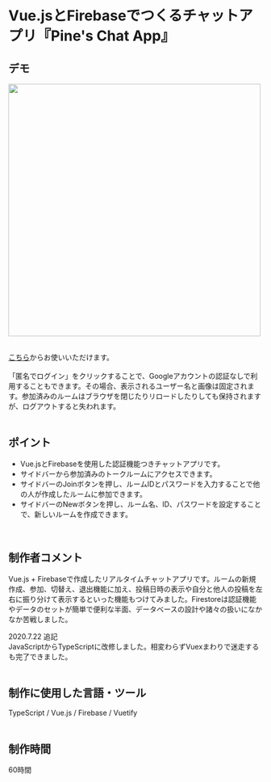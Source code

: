 # Vue.jsとFirebaseでつくるチャットアプリ『Pine's Chat App』

## デモ
<img src="https://user-images.githubusercontent.com/59694183/82754744-004b0700-9e0a-11ea-911e-412fa1df4b8b.gif" width="500">
<br>
<br>

[こちら](https://chat-app-foolish-pine.netlify.app/)からお使いいただけます。
<br>
<br>
「匿名でログイン」をクリックすることで、Googleアカウントの認証なしで利用することもできます。その場合、表示されるユーザー名と画像は固定されます。参加済みのルームはブラウザを閉じたりリロードしたりしても保持されますが、ログアウトすると失われます。
<br>
<br>

## ポイント
- Vue.jsとFirebaseを使用した認証機能つきチャットアプリです。
- サイドバーから参加済みのトークルームにアクセスできます。
- サイドバーのJoinボタンを押し、ルームIDとパスワードを入力することで他の人が作成したルームに参加できます。
- サイドバーのNewボタンを押し、ルーム名、ID、パスワードを設定することで、新しいルームを作成できます。<br>
<br>

## 制作者コメント
Vue.js + Firebaseで作成したリアルタイムチャットアプリです。ルームの新規作成、参加、切替え、退出機能に加え、投稿日時の表示や自分と他人の投稿を左右に振り分けて表示するといった機能もつけてみました。Firestoreは認証機能やデータのセットが簡単で便利な半面、データベースの設計や諸々の扱いになかなか苦戦しました。
<br>

2020.7.22 追記<br>
JavaScriptからTypeScriptに改修しました。相変わらずVuexまわりで迷走するも完了できました。
<br>
<br>

## 制作に使用した言語・ツール
TypeScript / Vue.js / Firebase / Vuetify
<br>
<br>

## 制作時間
60時間
<br>
<br>


